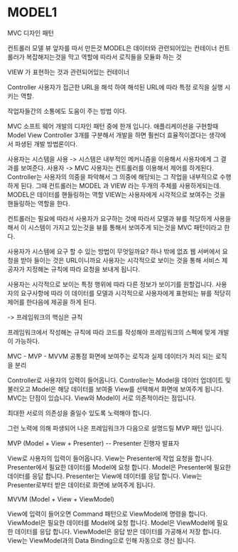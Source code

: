 # MODEL1

MVC 디자인 패턴

컨트롤러 모델 뷰 앞자를 따서 만든것
MODEL은 데이터와 관련되어있는 컨테이너
컨트롤러가 복잡해지는것을 막고 
역할에 따라서 로직들을 모듈화 하는 것

VIEW 가 표현하는 것과 관련되어있는 컨테이너

Controller 사용자가 접근한 URL을 해석 하여
해석된 URL에 따라 특정 로직을 실행 시키는 역할.


작업자들간의 소통에도 도움이 주는 방법 이다.

 MVC 소프트 웨어 개발의 디자인 패턴 중에 한개 입니다.
 애플리케이션을 구현할때 Model View Controller 3개를 구분해서 개발을 하면 훨씬더 효율적이겠다는
 생각에서 파생된 개발 방법론이다.
 
 사용자는 시스템을 사용 -> 시스템은 내부적인 메커니즘을 이용해서 사용자에게 그 결과를 보여준다.
 사용자 -> MVC
  사용자는 컨트롤러를 이용해서 제어를 하게된다.
 Controller는 사용자의 의중을 파악해서 그 의중에 해당되는 그 작업을 내부적으로 수행하게 된다.
 그때 컨트롤러는 MODEL 과  VIEW 라는 두개의 주체를 사용하게되는데.
 MODEL은 데이터를 핸들링하는 역할 
 VIEW는 사용자에게 시각적으로 보여주는 것을 핸들링하는 역할을 한다.
 
 컨트롤러는 필요에 따라서 사용자가 요구하는 것에 따라서
 모델과 뷰를 적당하게 사용을 해서
 이 시스템이 가지고 있는것을 뷰를 통해서 보여주게 되는것을 MVC 패턴이라고 한다.
 
 사용자가 시스템에 요구 할 수 있는 방법이 무엇일까요?
 하나 밖에 없죠 웹 서버에서 요청을 받아 들이는 것은 URL이니까요 
 사용자는 시각적으로 보이는 것을 통해  서비스 제공자가 지정해논 규칙에 따라
 요청을 보내게 됩니다.
 
 사용자는 시각적으로 보이는 특정 행위에 따라 다른 정보가 보이기를 원할겁니다.
 사용자의 요구사항에 따라 이 데이터를 모델과 시각적으로 사용자에게 표현되는 
 뷰를 적당히 제어를 한다음에 제공을 하게 된다.
 
 -> 프레임워크의 핵심은 규칙
 
 프레임워크에서 작성해논 규칙에 따라 코드를 작성해야 프레임워크의 스펙에 맞게 개발이 가능하다.
 
 
 MVC - MVP - MVVM  공통점  화면에 보여주는 로직과 실제 데이터가 처리 되는 로직을 분리  
 
Controller로 사용자의 입력이 들어옵니다.
Controller는 Model을 데이터 업데이트 및 불러오고
Model은 해당 데이터를 보여줄 View를 선택해서 화면에 보여주게 됩니다.
MVC는 단점이 있습니다. View와 Model이 서로 의존적이라는 점입니다.

최대한 서로의 의존성을 줄일수 있도록 노력해야 합니다.

그런 노력에 의해 파생되어 나온 프레임워크가 다음으로 설명드릴 MVP 패턴 입니다.
 
 
MVP (Model + View + Presenter)
-- Presenter 진행자 발표자
 
View로 사용자의 입력이 들어옵니다.
View는 Presenter에 작업 요청을 합니다.
Presenter에서 필요한 데이터를 Model에 요청 합니다.
Model은 Presenter에 필요한 데이터를 응답 합니다.
Presenter는 View에 데이터를 응답 합니다.
View는 Presenter로부터 받은 데이터로 화면에 보여주게 됩니다.
 
 
MVVM (Model + View + ViewModel)
 
View에 입력이 들어오면 Command 패턴으로 ViewModel에 명령을 합니다.
ViewModel은 필요한 데이터를 Model에 요청 합니다.
Model은 ViewModel에 필요한 데이터를 응답 합니다.
ViewModel은 응답 받은 데이터를 가공해서 저장 합니다.
View는 ViewModel과의 Data Binding으로 인해 자동으로 갱신 됩니다.
 